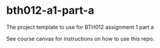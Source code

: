 # bth012-a1-part-a
The project template to use for BTH012 assignment 1 part a

See course canvas for instructions on how to use this repo.
